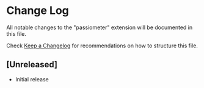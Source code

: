 # Change Log

All notable changes to the "passiometer" extension will be documented in this file.

Check [Keep a Changelog](http://keepachangelog.com/) for recommendations on how to structure this file.

## [Unreleased]

- Initial release